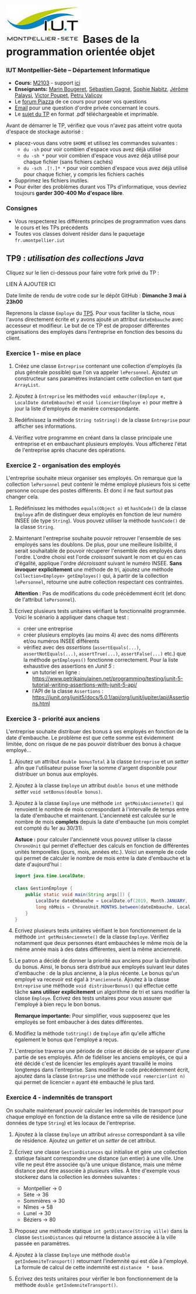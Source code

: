 # ![](ressources/logo.jpeg) Bases de la programmation orientée objet 

### IUT Montpellier-Sète – Département Informatique

* **Cours:** [M2103](http://cache.media.enseignementsup-recherche.gouv.fr/file/25/09/7/PPN_INFORMATIQUE_256097.pdf) - support [ici](https://github.com/IUTInfoMontp-M2103/Ressources)
* **Enseignants:** [Marin Bougeret](mailto:marin.bougeret@umontpellier.fr), [Sébastien Gagné](mailto:sebastien.gagne@umontpellier.fr), [Sophie Nabitz](mailto:sophie.nabitz@univ-avignon.fr), [Jérôme Palaysi](mailto:jerome.palaysi@umontpellier.fr), [Victor Poupet](mailto:victor.poupet@umontpellier.fr), [Petru Valicov](mailto:petru.valicov@umontpellier.fr)
* Le [forum Piazza](https://piazza.com/class/k52c8w685w3210) de ce cours pour poser vos questions
* [Email](mailto:petru.valicov@umontpellier.fr) pour une question d'ordre privée concernant le cours.
* Le [sujet du TP](https://gitprint.com/IUTInfoMontp-M2103/TP9) en format .pdf téléchargeable et imprimable.

Avant de démarrer le TP, vérifiez que vous n'avez pas atteint votre quota d'espace de stockage autorisé :

* placez-vous dans votre `$HOME` et utilisez les commandes suivantes :
    * `du -sh` pour voir combien d'espace vous avez déjà utilisé
    * `du -sh *` pour voir combien d'espace vous avez déjà utilisé pour chaque fichier (sans fichiers cachés)
    * `du -sch .[!.]* *` pour voir combien d'espace vous avez déjà utilisé pour chaque fichier, y compris les fichiers cachés
* Supprimez les fichiers inutiles.
* Pour éviter des problèmes durant vos TPs d'informatique, vous devriez toujours **garder 300-400 Mo d'espace libre**.


### Consignes
- Vous respecterez les différents principes de programmation vues dans le cours et les TPs précédents
- Toutes vos classes doivent résider dans le paquetage `fr.umontpellier.iut`



## TP9 : _utilisation des collections Java_

Cliquez sur le lien ci-dessous pour faire votre fork privé du TP :

LIEN À AJOUTER ICI

Date limite de rendu de votre code sur le dépôt GitHub : **Dimanche 3 mai à 23h00**

Reprenons la classe `Employe` du [TP5](https://github.com/IUTInfoMontp-M2103/TP5). Pour vous faciliter la tâche, nous l'avons directement écrite et y avons ajouté un attribut `dateEmbauche` avec accesseur et modifieur. Le but de ce TP est de proposer différentes organisations des employés dans l'entreprise en fonction des besoins du client. 

### Exercice 1 - mise en place

1. Créez une classe `Entreprise` contenant une collection d'employés (la plus générale possible) que l'on va appeler `lePersonnel`. Ajoutez un constructeur sans paramètres instanciant cette collection en tant que `ArrayList`.  

2. Ajoutez à `Entreprise` les méthodes `void embaucher(Employe e, LocalDate dateEmbauche)` et `void licencier(Employe e)` pour mettre à jour la liste d'employés de manière correspondante.

3. Redéfinissez la méthode `String toString()` de la classe `Entreprise` pour afficher ses informations.

4. Vérifiez votre programme en créant dans la classe principale une entreprise et en embauchant plusieurs employés. Vous afficherez l'état de l'entreprise après chacune des opérations.


### Exercice 2 - organisation des employés

L'entreprise souhaite mieux organiser ses employés. On remarque que la collection `lePersonnel` peut contenir le même employé plusieurs fois si cette personne occupe des postes différents. Et donc il ne faut surtout pas changer cela.

1. Redéfinissez les méthodes `equals(Object o)` et `hashCode()` de la classe `Employe` afin de distinguer deux employés en fonction de leur numéro INSEE (de type `String`). Vous pouvez utiliser la méthode `hashCode()` de la classe `String`.

2. Maintenant l'entreprise souhaite pouvoir retrouver l'ensemble de ses employés sans les doublons. De plus, pour une meilleure lisibilité, il serait souhaitable de pouvoir récuperer l'ensemble des employés dans l'ordre. L'ordre choisi est l'orde _croissant_ suivant le nom et qui en cas d'égalité, applique l'ordre _décroissant_ suivant le numéro INSEE. **Sans invoquer explicitement** une méthode de tri, ajoutez une méthode `Collection<Employe> getEmployes()` qui, à partir de la collection `lePersonnel`, retourne une autre collection respectant ces contraintes.

   **Attention** : Pas de modifications du code précédemment écrit (et donc de l'attribut `lePersonnel`).

3. Ecrivez plusieurs tests unitaires vérifiant la fonctionnalité programmée. Voici le scénario à appliquer dans chaque test :
    * créer une entreprise
    * créer plusieurs employés (au moins 4) avec des noms différents et/ou numéros INSEE différents
    * vérifiez avec des _assertions_ (`assertEquals(...)`, `assertNotEquals(...)`, `assertTrue(...)`, `assertFalse(...)` etc.) que la méthode `getEmployes()` fonctionne correctement. Pour la liste exhaustive des assertions en _Junit 5_ :
        * un tutoriel en ligne : https://www.petrikainulainen.net/programming/testing/junit-5-tutorial-writing-assertions-with-junit-5-api/
        * l'API de la classe `Assertions` : https://junit.org/junit5/docs/5.0.1/api/org/junit/jupiter/api/Assertions.html


### Exercice 3 - priorité aux anciens

L'entreprise souhaite distribuer des bonus à ses employés en fonction de la date d'embauche. Le problème est que cette somme est évidemment limitée, donc on risque de ne pas pouvoir distribuer des bonus à chaque employé... 

1. Ajoutez un attribut `double bonusTotal` à la classe `Entreprise` et un _setter_ afin que l'utilisateur puisse fixer la somme d'argent disponible pour distribuer un bonus aux employés.

2. Ajoutez à la classe `Employe` un attribut `double bonus` et une méthode _setter_ `void setBonus(double bonus)`.
 
3. Ajoutez à la classe `Employe` une méthode `int getMoisAnciennete()` qui renvoient le nombre de mois correspondant à l'intervalle de temps entre la date d'embauche et maintenant. L'ancienneté est calculée sur le nombre de mois **complets** depuis la date d'embauche (un mois complet est compté du 1er au 30/31).
    
    **Astuce :** pour calculer l'ancienneté vous pouvez utiliser la classe `ChronoUnit` qui permet d'effectuer des calculs en fonction de différentes unités temporelles (jours, mois, années etc.). Voici un exemple de code qui permet de calculer le nombre de mois entre la date d'embauche et la date d'aujourd'hui :
 
    ```java
    import java.time.LocalDate;
 
    class GestionEmploye {
        public static void main(String args[]) {
            LocalDate dateEmbauche = LocalDate.of(2019, Month.JANUARY, 28);
            long nbMois = ChronoUnit.MONTHS.between(dateEmbauche, LocalDate.now());
        }
    }
    ```
 
4. Ecrivez plusieurs tests unitaires vérifiant le bon fonctionnement de la méthode `int getMoisAnciennete()` de la classe `Employe`. Vérifiez notamment que deux personnes étant embauchées le même mois de la même année mais à des dates différentes, aient la même ancienneté.

5. Le patron a décidé de donner la priorité aux anciens pour la distribution du bonus. Ainsi, le bonus sera distribué aux employés suivant leur dates d'embauche : de la plus ancienne, à la plus récente. Le bonus qu'un employé va recevoir est égal à `3*ancienneté`. Ajoutez à la classe `Entreprise` une méthode `void distribuerBonus()` qui effectue cette tâche **sans utiliser explicitement** un algorithme de tri et sans modifier la classe `Employe`. Écrivez des tests unitaires pour vous assurer que l'employé à bien reçu le bon bonus.

    **Remarque importante:**  Pour simplifier, vous supposerez que les employés se font embaucher à des dates différentes.

6. Modifiez la méthode `toString()` de `Employe` afin qu'elle affiche également le bonus que l'employé a reçus.

7. L'entreprise traverse une période de crise et décide de se séparer d'une partie de ses employés. Afin de fidéliser les anciens employés, ce qui a été décidé c'est de licencier les employés ayant travaillé le moins longtemps dans l'entreprise. Sans modifier le code précédemment écrit, ajoutez dans la classe `Entreprise` une méthode `void remercier(int n)` qui permet de licencier `n` ayant été embauché le plus tard.

### Exercice 4 - indemnités de transport

On souhaite maintenant pouvoir calculer les indemnités de transport pour chaque employé en fonction de la distance entre sa ville de résidence (une données de type `String`) et les locaux de l'entreprise.

1. Ajoutez à la classe `Employe` un attribut `adresse` correspondant à sa ville de résidence. Ajoutez un _getter_ et un _setter_ de cet attribut.

2. Écrivez une classe `GestionDistances` qui initialise et gère une collection statique faisant correspondre une distance (un entier) à une ville. Une ville ne peut être associée qu'à une unique distance, mais une même distance peut être associée à plusieurs villes. À titre d'exemple vous stockerez dans la collection les données suivantes :
    * Montpellier &rightarrow; 0
    * Sète &rightarrow; 36
    * Sommières &rightarrow; 30
    * Nîmes &rightarrow; 58
    * Lunel &rightarrow; 30
    * Béziers &rightarrow; 80

3. Proposez une méthode statique `int getDistance(String ville)` dans la classe `GestionDistances` qui retourne la distance associée à la ville passée en paramètres.
 
4. Ajoutez à la classe `Employe` une méthode `double getIndemniteTransport()` retournant l'indemnité qui est dûe à l'employé. La formule de calcul de cette indemnité est `distance  * base`.

5. Écrivez des tests unitaires pour vérifier le bon fonctionnement de la méthode `double getIndemniteTransport()`.
